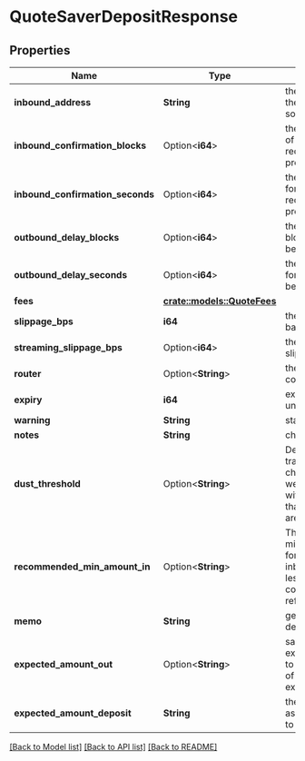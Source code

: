 # QuoteSaverDepositResponse

## Properties

Name | Type | Description | Notes
------------ | ------------- | ------------- | -------------
**inbound_address** | **String** | the inbound address for the transaction on the source chain | 
**inbound_confirmation_blocks** | Option<**i64**> | the approximate number of source chain blocks required before processing | [optional]
**inbound_confirmation_seconds** | Option<**i64**> | the approximate seconds for block confirmations required before processing | [optional]
**outbound_delay_blocks** | Option<**i64**> | the number of thorchain blocks the outbound will be delayed | [optional]
**outbound_delay_seconds** | Option<**i64**> | the approximate seconds for the outbound delay before it will be sent | [optional]
**fees** | [**crate::models::QuoteFees**](QuoteFees.md) |  | 
**slippage_bps** | **i64** | the total swap slippage in basis points | 
**streaming_slippage_bps** | Option<**i64**> | the total streaming swap slippage in basis points | [optional]
**router** | Option<**String**> | the EVM chain router contract address | [optional]
**expiry** | **i64** | expiration timestamp in unix seconds | 
**warning** | **String** | static warning message | 
**notes** | **String** | chain specific quote notes | 
**dust_threshold** | Option<**String**> | Defines the minimum transaction size for the chain in base units (sats, wei, uatom). Transctions with asset amounts lower than the dust_threshold are ignored. | [optional]
**recommended_min_amount_in** | Option<**String**> | The recommended minimum inbound amount for this transaction type & inbound asset. Sending less than this amount could result in failed refunds. | [optional]
**memo** | **String** | generated memo for the deposit | 
**expected_amount_out** | Option<**String**> | same as expected_amount_deposit, to be deprecated in favour of expected_amount_deposit | [optional]
**expected_amount_deposit** | **String** | the amount of the target asset the user can expect to deposit after fees | 

[[Back to Model list]](../README.md#documentation-for-models) [[Back to API list]](../README.md#documentation-for-api-endpoints) [[Back to README]](../README.md)


